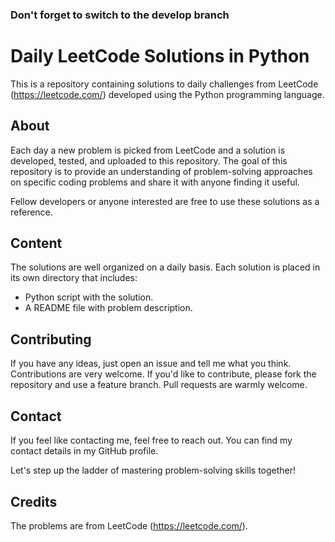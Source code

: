 ### Don't forget to switch to the develop branch

# Daily LeetCode Solutions in Python

This is a repository containing solutions to daily challenges from LeetCode (https://leetcode.com/) developed using the Python programming language.

## About

Each day a new problem is picked from LeetCode and a solution is developed, tested, and uploaded to this repository. The goal of this repository is to provide an understanding of problem-solving approaches on specific coding problems and share it with anyone finding it useful.

Fellow developers or anyone interested are free to use these solutions as a reference. 

## Content

The solutions are well organized on a daily basis. Each solution is placed in its own directory that includes:

- Python script with the solution.
- A README file with problem description.

## Contributing

If you have any ideas, just open an issue and tell me what you think.
Contributions are very welcome. If you'd like to contribute, please fork the repository and use a feature branch. Pull requests are warmly welcome.

## Contact

If you feel like contacting me, feel free to reach out. You can find my contact details in my GitHub profile. 

Let's step up the ladder of mastering problem-solving skills together!

## Credits

The problems are from LeetCode (https://leetcode.com/).
